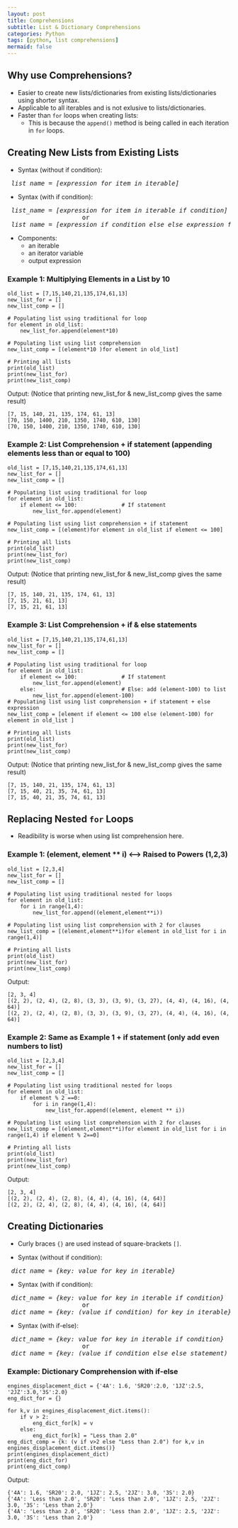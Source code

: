 ```yaml
---
layout: post
title: Comprehensions
subtitle: List & Dictionary Comprehensions
categories: Python
tags: [python, list comprehensions]
mermaid: false
---
```

## Why use Comprehensions?
- Easier to create new lists/dictionaries from existing lists/dictionaries using shorter syntax.
- Applicable to all iterables and is not exlusive to lists/dictionaries.
- Faster than `for` loops when creating lists:
    - This is because the `append()` method is being called in each iteration in `for` loops.


## Creating New Lists from Existing Lists
 - Syntax (without if condition):
<pre>
<i> list_name = [expression for item in iterable] </i>
</pre>
- Syntax (with if condition):
<pre>
<i> list_name = [expression for item in iterable if condition] </i>
                    or
<i> list_name = [expression if condition else else_expression for item in iterable] </i>
</pre>


- Components:
    - an iterable
    - an iterator variable
    - output expression

### Example 1: Multiplying Elements in a List by 10
```
old_list = [7,15,140,21,135,174,61,13]
new_list_for = []
new_list_comp = []

# Populating list using traditional for loop
for element in old_list:
    new_list_for.append(element*10)

# Populating list using list comprehension
new_list_comp = [(element*10 )for element in old_list]

# Printing all lists
print(old_list)
print(new_list_for)
print(new_list_comp)
```
Output: (Notice that printing new_list_for & new_list_comp gives the same result)
```
[7, 15, 140, 21, 135, 174, 61, 13]
[70, 150, 1400, 210, 1350, 1740, 610, 130]
[70, 150, 1400, 210, 1350, 1740, 610, 130]
```

### Example 2: List Comprehension + if statement (appending elements less than or equal to 100)
```
old_list = [7,15,140,21,135,174,61,13]
new_list_for = []
new_list_comp = []

# Populating list using traditional for loop
for element in old_list:
    if element <= 100:              # If statement
        new_list_for.append(element)

# Populating list using list comprehension + if statement
new_list_comp = [(element)for element in old_list if element <= 100]

# Printing all lists
print(old_list)
print(new_list_for)
print(new_list_comp)
```
Output: (Notice that printing new_list_for & new_list_comp gives the same result)
```
[7, 15, 140, 21, 135, 174, 61, 13]
[7, 15, 21, 61, 13]
[7, 15, 21, 61, 13]
```
### Example 3: List Comprehension + if & else statements
```
old_list = [7,15,140,21,135,174,61,13]
new_list_for = []
new_list_comp = []

# Populating list using traditional for loop
for element in old_list:
    if element <= 100:              # If statement
        new_list_for.append(element)
    else:                           # Else: add (element-100) to list
        new_list_for.append(element-100)
# Populating list using list comprehension + if statement + else expression
new_list_comp = [element if element <= 100 else (element-100) for element in old_list ]

# Printing all lists
print(old_list)
print(new_list_for)
print(new_list_comp)
```
Output: (Notice that printing new_list_for & new_list_comp gives the same result)
```
[7, 15, 140, 21, 135, 174, 61, 13]
[7, 15, 40, 21, 35, 74, 61, 13]
[7, 15, 40, 21, 35, 74, 61, 13]
```


## Replacing Nested `for` Loops
- Readibility is worse when using list comprehension here.

### Example 1: (element, element ** i) <--> Raised to Powers (1,2,3)
```
old_list = [2,3,4]
new_list_for = []
new_list_comp = []

# Populating list using traditional nested for loops
for element in old_list:
    for i in range(1,4):
        new_list_for.append((element,element**i))

# Populating list using list comprehension with 2 for clauses
new_list_comp = [(element,element**i)for element in old_list for i in range(1,4)]

# Printing all lists
print(old_list)
print(new_list_for)
print(new_list_comp)
```
Output: 
```
[2, 3, 4]
[(2, 2), (2, 4), (2, 8), (3, 3), (3, 9), (3, 27), (4, 4), (4, 16), (4, 64)]
[(2, 2), (2, 4), (2, 8), (3, 3), (3, 9), (3, 27), (4, 4), (4, 16), (4, 64)]
```

### Example 2: Same as Example 1 + if statement (only add even numbers to list)
```
old_list = [2,3,4]
new_list_for = []
new_list_comp = []

# Populating list using traditional nested for loops
for element in old_list:
    if element % 2 ==0:
        for i in range(1,4):
            new_list_for.append((element, element ** i))

# Populating list using list comprehension with 2 for clauses
new_list_comp = [(element,element**i)for element in old_list for i in range(1,4) if element % 2==0]

# Printing all lists
print(old_list)
print(new_list_for)
print(new_list_comp)
```
Output: 
```
[2, 3, 4]
[(2, 2), (2, 4), (2, 8), (4, 4), (4, 16), (4, 64)]
[(2, 2), (2, 4), (2, 8), (4, 4), (4, 16), (4, 64)]
```
## Creating Dictionaries
 - Curly braces `{}` are used instead of square-brackets `[]`.

- Syntax (without if condition):
<pre>
<i> dict_name = {key: value for key in iterable} </i>
</pre>

- Syntax (with if condition):
<pre>
<i> dict_name = {key: value for key in iterable if condition} </i>
                    or
<i> dict_name = {key: (value if condition) for key in iterable} </i>                    
</pre>

- Syntax (with if-else):
<pre>
<i> dict_name = {key: value for key in iterable if condition} </i>
                    or
<i> dict_name = {key: (value if condition else else_statement) for key in iterable} </i>                  
</pre>

### Example: Dictionary Comprehension with if-else
```
engines_displacement_dict = {'4A': 1.6, 'SR20':2.0, '1JZ':2.5, '2JZ':3.0,'3S':2.0}
eng_dict_for = {}

for k,v in engines_displacement_dict.items():
    if v > 2:
        eng_dict_for[k] = v
    else:
        eng_dict_for[k] = "Less than 2.0"
eng_dict_comp = {k: (v if v>2 else "Less than 2.0") for k,v in engines_displacement_dict.items()}
print(engines_displacement_dict)
print(eng_dict_for)
print(eng_dict_comp)
```
Output:
```
{'4A': 1.6, 'SR20': 2.0, '1JZ': 2.5, '2JZ': 3.0, '3S': 2.0}
{'4A': 'Less than 2.0', 'SR20': 'Less than 2.0', '1JZ': 2.5, '2JZ': 3.0, '3S': 'Less than 2.0'}
{'4A': 'Less than 2.0', 'SR20': 'Less than 2.0', '1JZ': 2.5, '2JZ': 3.0, '3S': 'Less than 2.0'}
```



